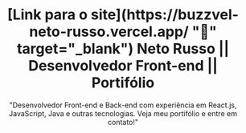 <h1 align='center'> [Link para o site](https://buzzvel-neto-russo.vercel.app/ "🔗" target="_blank") Neto Russo || Desenvolvedor Front-end || Portifólio</h1>

<p align='center'>"Desenvolvedor Front-end e Back-end com experiência em React.js, JavaScript, Java e outras tecnologias. Veja meu portifólio e entre em contato!"</p>
